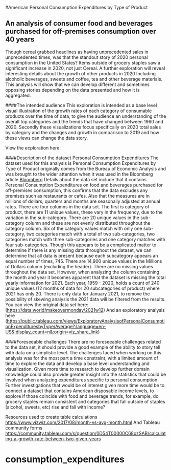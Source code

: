 #American Personal Consumption Expenditures by Type of Product

## An analysis of consumer food and beverages purchased for off-premises consumption over 40 years

Though cereal grabbed headlines as having unprecedented sales in unprecedented times, was that the standout story of 2020 personal consumption in the United States? 
Items outside of grocery staples saw a significant increase in 2020, not just Cereal. A further exploration will reveal interesting details about the growth of other products in 2020 Including alcoholic beverages, sweets and coffee, tea and other beverage materials. This analysis will show that we can develop different and sometimes opposing stories depending on the data presented and how it is aggregated. 

####The intended audience
This exploration is intended as a base level visual illustration of the growth rates of each category of consumable products over the time of data, to give the audience an understanding of the overall top categories and the trends that have changed between 1960 and 2020.
Secondly these visualizations focus specifically on 2020 total sales by category and the changes and growth in comparison to 2019 and how these views can change the data story.

View the ecploration here: 

 ####Description of the dataset Personal Consumption Expenditures
The dataset used for this analysis is Personal Consumption Expenditures by Type of Product originally comes from the Bureau of Economic Analysis and was brought to the wider attention when it was used in the Bloomberg article [Bloomberg](https://www.bloomberg.com/opinion/articles/2021-02-24/beyond-grape-nuts-cereal-makers-had-a-very-weird-year)
Details about the data set include that it contains Personal Consumption Expenditures on food and beverages purchased for off-premises consumption, this confirms that the data excludes any premises such as restaurants or cafes. Also that the measures are in millions of dollars; quarters and months are seasonally adjusted at annual rates.
There are four columns in the data set.
 The first is category of product, there are 11 unique values, these vary in the frequency, due to the variation in the sub-category. There are 20 unique values in the sub- category column and these are not evenly distributed throughout the category column. Six of the category values match with only one sub-category, two categories match with a total of two sub-categories, two categories match with three sub-categories and one category matches with four sub-categories.  Though this appears to be a complicated matter to determine if there is any missing data throughout the dataset, we can determine that all data is present because each subcategory appears an equal number of times, 745.
There are 14,900 unique values in the Millions of Dollars column (excluding the header). 
There are no missing values throughout the data set. However, when analyzing the column containing the month and year it becomes apparent that the dataset is missing the total yearly information for 2021. Each year, 1959 - 2020, holds a count of 240 unique values (12 months of data for 20 subcategories of product) where 2021 has only 20. There is only data for January 2021, to remove the possibility of skewing analysis the 2021 data will be filtered from the results. 
You can view the original data set  here:(https://data.world/makeovermonday/2021w12)
And an exploratory analysis here (https://public.tableau.com/views/ExploratoryAnalysisofPersonalConsumptionExpendituresbyType/Average?:language=en-US&:display_count=n&:origin=viz_share_link)

####Foreseeable challenges
There are no foreseeable challenges related to the data set, it should provide a good example of the ability to story tell with data on a simplistic level. 
The challenges faced when working on this analysis was for the most part a time constraint, with a limited amount of time to explore the data and develop a base level understanding and visualization. Given more time to research to develop further domain knowledge could also provide greater insight into the statistics that could be involved when analyzing expenditures specific to personal consumption.
Further investigations that would be of interest given more time would be to connect a dataset that contains American disposable income levels, to explore if those coincide with food and beverage trends, for example, do grocery staples remain consistent and categories that fall outside of staples (alcohol, sweets, etc) rise and fall with income? 

Resources used to create table calculations
https://www.vizwiz.com/2017/08/month-vs-avg-month.html
And Tableau community forms https://community.tableau.com/s/question/0D54T00000C68ozSAB/calculating-a-growth-rate-between-two-given-years


 
# consumption_expenditures
